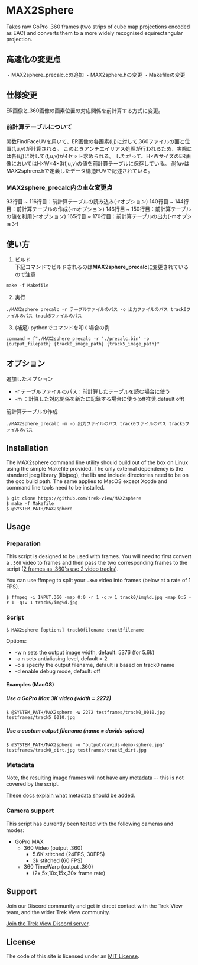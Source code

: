 # MAX2Sphere

Takes raw GoPro .360 frames (two strips of cube map projections encoded as EAC) and converts them to a more widely recognised equirectangular projection.
## 高速化の変更点
・MAX2sphere_precalc.cの追加
・MAX2sphere.hの変更
・Makefileの変更
## 仕様変更
ER画像と.360画像の画素位置の対応関係を前計算する方式に変更。
### 前計算テーブルについて
関数FindFaceUVを用いて、ER画像の各画素(i,j)に対して.360ファイルの面と位置(f,u,v)が計算される。
このときアンチエイリアス処理が行われるため、実際には各(i,j)に対して(f,u,v)が4セット求められる。
したがって、H×WサイズのER画像においてはH×W×4×3(f,u,v)の値を前計算テーブルに保存している。
尚fuvはMAX2sphrere.hで定義したデータ構造FUVで記述されている。
### MAX2sphere_precalc内の主な変更点
93行目 ~ 116行目：前計算テーブルの読み込み(-rオプション)
140行目 ~ 144行目：前計算テーブルの作成(-mオプション)
146行目 ~ 150行目：前計算テーブルの値を利用(-rオプション)
165行目 ~ 170行目：前計算テーブルの出力(-mオプション) 
## 使い方
1. ビルド\
下記コマンドでビルドされるのは**MAX2sphere_precalc**に変更されているので注意
```
make -f Makefile
```
2. 実行
```
./MAX2sphere_precalc -r テーブルファイルのパス -o 出力ファイルのパス track0ファイルのパス track5ファイルのパス
```
3. (補足) pythonでコマンドを叩く場合の例
```
command = f"./MAX2sphere_precalc -r './precalc.bin' -o {output_filepath} {track0_image_path} {track5_image_path}"
```
## オプション
追加したオプション
- -r テーブルファイルのパス：前計算したテーブルを読む場合に使う
- -m ：計算した対応関係を新たに記録する場合に使う(off推奨.default off)

前計算テーブルの作成
```
./MAX2sphere_precalc -m -o 出力ファイルのパス track0ファイルのパス track5ファイルのパス
```
## Installation

The MAX2sphere command line utility should build out of the box on Linux using the simple Makefile provided. The only external dependency is the standard jpeg library (libjpeg), the lib and include directories need to be on the gcc build path. The same applies to MacOS except Xcode and command line tools need to be installed.

```
$ git clone https://github.com/trek-view/MAX2sphere
$ make -f Makefile
$ @SYSTEM_PATH/MAX2sphere
```

## Usage

### Preparation

This script is designed to be used with frames. You will need to first convert a `.360` video to frames and then pass the two corresponding frames to the script ([2 frames as .360's use 2 video tracks](https://www.trekview.org/blog/2021/reverse-engineering-gopro-360-file-format-part-1/)).

You can use ffmpeg to split your `.360` video into frames (below at a rate of 1 FPS).

```
$ ffmpeg -i INPUT.360 -map 0:0 -r 1 -q:v 1 track0/img%d.jpg -map 0:5 -r 1 -q:v 1 track5/img%d.jpg
```

### Script

```
$ MAX2sphere [options] track0filename track5filename
```

Options:

* -w n sets the output image width, default: 5376 (for 5.6k)
* -a n sets antialiasing level, default = 2
* -o s specify the output filename, default is based on track0 name
* -d enable debug mode, default: off

#### Examples (MacOS)

##### Use a GoPro Max 3K video (width = 2272)

```
$ @SYSTEM_PATH/MAX2sphere -w 2272 testframes/track0_0010.jpg testframes/track5_0010.jpg
```

##### Use a custom output filename (name = davids-sphere)

```
$ @SYSTEM_PATH/MAX2sphere -o "output/davids-demo-sphere.jpg" testframes/track0_dirt.jpg testframes/track5_dirt.jpg
```

### Metadata

Note, the resulting image frames will not have any metadata -- this is not covered by the script.

[These docs explain what metadata should be added](https://guides.trekview.org/explorer/developer-docs/sequence-functions/process#videos-360s).

### Camera support

This script has currently been tested with the following cameras and modes:

* GoPro MAX
	* 360 Video (output .360)
		* 5.6K stitched (24FPS, 30FPS)
		* 3k stitched (60 FPS)
	* 360 TimeWarp (output .360)
		* (2x,5x,10x,15x,30x frame rate)

## Support

Join our Discord community and get in direct contact with the Trek View team, and the wider Trek View community.

[Join the Trek View Discord server](https://discord.gg/ZVk7h9hCfw).

## License

The code of this site is licensed under an [MIT License](/LICENSE).

